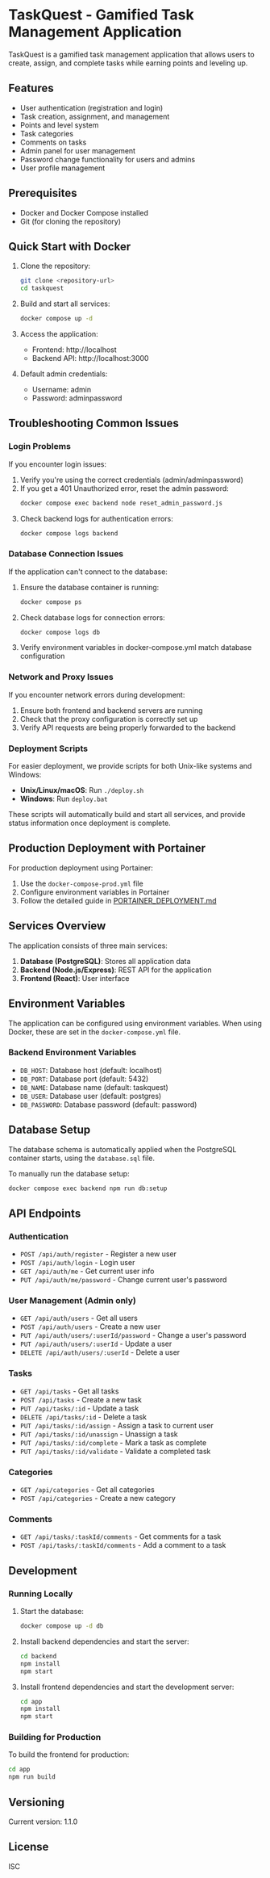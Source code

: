 # TaskQuest - Gamified Task Management Application

TaskQuest is a gamified task management application that allows users to create, assign, and complete tasks while earning points and leveling up.

## Features

- User authentication (registration and login)
- Task creation, assignment, and management
- Points and level system
- Task categories
- Comments on tasks
- Admin panel for user management
- Password change functionality for users and admins
- User profile management

## Prerequisites

- Docker and Docker Compose installed
- Git (for cloning the repository)

## Quick Start with Docker

1. Clone the repository:
   ```bash
   git clone <repository-url>
   cd taskquest
   ```

2. Build and start all services:
   ```bash
   docker compose up -d
   ```

3. Access the application:
   - Frontend: http://localhost
   - Backend API: http://localhost:3000

4. Default admin credentials:
   - Username: admin
   - Password: adminpassword

## Troubleshooting Common Issues

### Login Problems
If you encounter login issues:
1. Verify you're using the correct credentials (admin/adminpassword)
2. If you get a 401 Unauthorized error, reset the admin password:
   ```bash
   docker compose exec backend node reset_admin_password.js
   ```
3. Check backend logs for authentication errors:
   ```bash
   docker compose logs backend
   ```

### Database Connection Issues
If the application can't connect to the database:
1. Ensure the database container is running:
   ```bash
   docker compose ps
   ```
2. Check database logs for connection errors:
   ```bash
   docker compose logs db
   ```
3. Verify environment variables in docker-compose.yml match database configuration

### Network and Proxy Issues
If you encounter network errors during development:
1. Ensure both frontend and backend servers are running
2. Check that the proxy configuration is correctly set up
3. Verify API requests are being properly forwarded to the backend

### Deployment Scripts

For easier deployment, we provide scripts for both Unix-like systems and Windows:

- **Unix/Linux/macOS**: Run `./deploy.sh`
- **Windows**: Run `deploy.bat`

These scripts will automatically build and start all services, and provide status information once deployment is complete.

## Production Deployment with Portainer

For production deployment using Portainer:

1. Use the `docker-compose-prod.yml` file
2. Configure environment variables in Portainer
3. Follow the detailed guide in [PORTAINER_DEPLOYMENT.md](PORTAINER_DEPLOYMENT.md)

## Services Overview

The application consists of three main services:

1. **Database (PostgreSQL)**: Stores all application data
2. **Backend (Node.js/Express)**: REST API for the application
3. **Frontend (React)**: User interface

## Environment Variables

The application can be configured using environment variables. When using Docker, these are set in the `docker-compose.yml` file.

### Backend Environment Variables

- `DB_HOST`: Database host (default: localhost)
- `DB_PORT`: Database port (default: 5432)
- `DB_NAME`: Database name (default: taskquest)
- `DB_USER`: Database user (default: postgres)
- `DB_PASSWORD`: Database password (default: password)

## Database Setup

The database schema is automatically applied when the PostgreSQL container starts, using the `database.sql` file.

To manually run the database setup:
```bash
docker compose exec backend npm run db:setup
```

## API Endpoints

### Authentication
- `POST /api/auth/register` - Register a new user
- `POST /api/auth/login` - Login user
- `GET /api/auth/me` - Get current user info
- `PUT /api/auth/me/password` - Change current user's password

### User Management (Admin only)
- `GET /api/auth/users` - Get all users
- `POST /api/auth/users` - Create a new user
- `PUT /api/auth/users/:userId/password` - Change a user's password
- `PUT /api/auth/users/:userId` - Update a user
- `DELETE /api/auth/users/:userId` - Delete a user

### Tasks
- `GET /api/tasks` - Get all tasks
- `POST /api/tasks` - Create a new task
- `PUT /api/tasks/:id` - Update a task
- `DELETE /api/tasks/:id` - Delete a task
- `PUT /api/tasks/:id/assign` - Assign a task to current user
- `PUT /api/tasks/:id/unassign` - Unassign a task
- `PUT /api/tasks/:id/complete` - Mark a task as complete
- `PUT /api/tasks/:id/validate` - Validate a completed task

### Categories
- `GET /api/categories` - Get all categories
- `POST /api/categories` - Create a new category

### Comments
- `GET /api/tasks/:taskId/comments` - Get comments for a task
- `POST /api/tasks/:taskId/comments` - Add a comment to a task

## Development

### Running Locally

1. Start the database:
   ```bash
   docker compose up -d db
   ```

2. Install backend dependencies and start the server:
   ```bash
   cd backend
   npm install
   npm start
   ```

3. Install frontend dependencies and start the development server:
   ```bash
   cd app
   npm install
   npm start
   ```

### Building for Production

To build the frontend for production:
```bash
cd app
npm run build
```

## Versioning

Current version: 1.1.0

## License

ISC